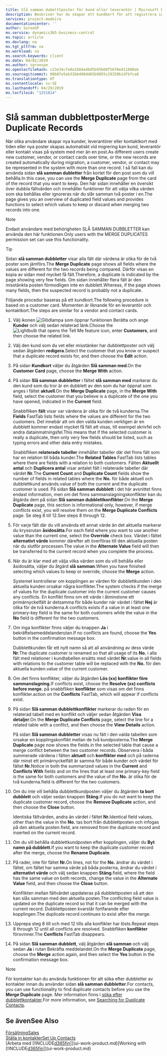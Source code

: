 ```yaml
---
title: Slå samman dubelttposter för kund eller leverantör | Microsoft Docs
description: Beskriver hur du skapar ett kundkort för att registrera information om varje ny kund eller klienten som du säljer till.
services: project-madeira
documentationcenter: ''
author: SorenGP
ms.service: dynamics365-business-central
ms.topic: article
ms.devlang: na
ms.tgt_pltfrm: na
ms.workload: na
ms.search.keywords: client
ms.date: 04/01/2019
ms.author: sgroespe
ms.openlocfilehash: c23e34cfe0a1684a4bd5b95b60f56f0e411608ab
ms.sourcegitcommit: 60b87e5eb32bb408dd65b9855c29159b1dfbfca8
ms.translationtype: HT
ms.contentlocale: sv-SE
ms.lasthandoff: 04/29/2019
ms.locfileid: "1251814"
---
```

# <a name="merge-duplicate-records"></a><span data-ttu-id="da8f2-103">Slå samman dubblettposter</span><span class="sxs-lookup"><span data-stu-id="da8f2-103">Merge Duplicate Records</span></span>
<span data-ttu-id="da8f2-104">När olika användare skapar nya kunder, leverantörer eller kontaktkort med tiden eller nya poster skapas automatiskt vid migrering kan kund, leverantör eller kontakt visas på system med mer än en post.</span><span class="sxs-lookup"><span data-stu-id="da8f2-104">As different users create new customer, vendor, or contact cards over time, or the new records are created automatically during migration, a customer, vendor, or contact may be represented in the system with more than one record.</span></span> <span data-ttu-id="da8f2-105">I så fall kan du använda sidan **slå samman dubletter** från kortet för den post som du vill behålla.</span><span class="sxs-lookup"><span data-stu-id="da8f2-105">In this case, you can use the **Merge Duplicate** page from the card of the record that you want to keep.</span></span> <span data-ttu-id="da8f2-106">Den här sidan innehåller en översikt över dubbla fältvärden och innehåller funktioner för att välja vilka värden som ska behållas eller ignoreras när du slår samman två poster i en.</span><span class="sxs-lookup"><span data-stu-id="da8f2-106">The page gives you an overview of duplicated field values and provides functions to select which values to keep or discard when merging two records into one.</span></span>

> [!NOTE]
> <span data-ttu-id="da8f2-107">Endast användare med behörigheten SLÅ SAMMAN DUBBLETTER kan använda den här funktionen.</span><span class="sxs-lookup"><span data-stu-id="da8f2-107">Only users with the MERGE DUPLICATES permission set can use this functionality.</span></span>

> [!TIP]
> <span data-ttu-id="da8f2-108">Sidan **slå samman dubbletter** visar alla fält där värdena är olika för de två poster som jämförs.</span><span class="sxs-lookup"><span data-stu-id="da8f2-108">The **Merge Duplicate** page shows all fields where the values are different for the two records being compared.</span></span> <span data-ttu-id="da8f2-109">Därför visas en kopia av sidan med mycket få fält.</span><span class="sxs-lookup"><span data-stu-id="da8f2-109">Therefore, a duplicate is indicated by the page showing very few fields.</span></span> <span data-ttu-id="da8f2-110">Om sidan innehåller flera fält är den misstänkta posten förmodligen inte en dubblett.</span><span class="sxs-lookup"><span data-stu-id="da8f2-110">Whereas, if the page shows many fields, then the suspected record is probably not a duplicate.</span></span>

<span data-ttu-id="da8f2-111">Följande procedur baseras på ett kundkort.</span><span class="sxs-lookup"><span data-stu-id="da8f2-111">The following procedure is based on a customer card.</span></span> <span data-ttu-id="da8f2-112">Momenten är liknande för en leverantör och kontaktkort.</span><span class="sxs-lookup"><span data-stu-id="da8f2-112">The steps are similar for a vendor  and contact cards.</span></span>

1. <span data-ttu-id="da8f2-113">Välj ikonen ![Glödlampa som öppnar funktionen Berätta](media/ui-search/search_small.png "Berätta vad du vill göra") och ange **Kunder** och välj sedan relaterad länk.</span><span class="sxs-lookup"><span data-stu-id="da8f2-113">Choose the ![Lightbulb that opens the Tell Me feature](media/ui-search/search_small.png "Tell me what you want to do") icon, enter **Customers**, and then choose the related link.</span></span>
2. <span data-ttu-id="da8f2-114">Välj den kund som du vet eller misstänker har dubblettposter och välj sedan åtgärden **redigera**.</span><span class="sxs-lookup"><span data-stu-id="da8f2-114">Select the customer that you know or suspect that a duplicate record exists for, and then choose the **Edit** action.</span></span>
3. <span data-ttu-id="da8f2-115">På sidan **Kundkort** väljer du åtgärden **Slå samman med**.</span><span class="sxs-lookup"><span data-stu-id="da8f2-115">On the **Customer Card** page, choose the **Merge With** action.</span></span>
4. <span data-ttu-id="da8f2-116">På sidan **Slå samman dubbletter** i fältet **slå samman med** markerar du den kund som du tror är en dubblett av den som du har öppnat som anges i fältet **aktuell**.</span><span class="sxs-lookup"><span data-stu-id="da8f2-116">On the **Merge Duplicate** page, in the **Merge With** field, select the customer that you believe is a duplicate of the one you have opened, indicated in the **Current** field.</span></span>

    <span data-ttu-id="da8f2-117">Snabbfliken **fält** visar var värdena är olika för de två kunderna.</span><span class="sxs-lookup"><span data-stu-id="da8f2-117">The **Fields** FastTab lists fields where the values are different for the two customers.</span></span> <span data-ttu-id="da8f2-118">Det innebär att om den valda kunden verkligen är en dubblett kommer endast mycket få fält att visas, till exempel skrivfel och andra datainmatningsfel.</span><span class="sxs-lookup"><span data-stu-id="da8f2-118">This means that if the selected customer is really a duplicate, then only very few fields should be listed, such as typing errors and other data entry mistakes.</span></span>

    <span data-ttu-id="da8f2-119">Snabbfliken **relaterade tabeller** innehåller tabeller där det finns fält som har en relation till båda kunder.</span><span class="sxs-lookup"><span data-stu-id="da8f2-119">The **Related Tables** FastTab lists tables where there are fields with a relation to both customers.</span></span> <span data-ttu-id="da8f2-120">Fälten **Aktuellt antal** och **Duplicera antal** visar antalet fält i relaterade tabeller där värdet **Nr.**</span><span class="sxs-lookup"><span data-stu-id="da8f2-120">The **Current Count** and **Duplicate Count** fields show the number of fields in related tables where the **No.**</span></span> <span data-ttu-id="da8f2-121">för både aktuell och dubblettkund används.</span><span class="sxs-lookup"><span data-stu-id="da8f2-121">value of both the current and the duplicate customer is used.</span></span> <span data-ttu-id="da8f2-122">På sidan **Slå samman dubblett** i det här avsnittet finns endast information, men om det finns sammanslagningskonflikter kan du åtgärda dem på sidan **Slå samman dubblettkonflikter**.</span><span class="sxs-lookup"><span data-stu-id="da8f2-122">On the **Merge Duplicate** page, this section is informational only, however, if merge conflicts exist, you will resolve them on the **Merge Duplicate Conflicts** page.</span></span> <span data-ttu-id="da8f2-123">Se steg 8 till 12.</span><span class="sxs-lookup"><span data-stu-id="da8f2-123">See steps 8 through 12.</span></span>   

5. <span data-ttu-id="da8f2-124">För varje fält där du vill använda ett annat värde än det aktuella markerar du kryssrutan **åsidosätta**.</span><span class="sxs-lookup"><span data-stu-id="da8f2-124">For each field where you want to use another value than the current one, select the **Override** check box.</span></span> <span data-ttu-id="da8f2-125">Värdet i fältet **alternativt värde** kommer därefter att överföras till den aktuella posten när du slutför processen.</span><span class="sxs-lookup"><span data-stu-id="da8f2-125">The value in the **Alternate Value** field will then be transferred to the current record when you complete the process.</span></span>
6. <span data-ttu-id="da8f2-126">När du är klar med att välja vilka värden som du vill behålla eller åsidosätta, väljer du åtgärd **slå samman**.</span><span class="sxs-lookup"><span data-stu-id="da8f2-126">When you have finished selecting which values to keep or override, choose the **Merge** action.</span></span>

    <span data-ttu-id="da8f2-127">Systemet kontrollerar om kopplingen av värden för dubblettkunden i den aktuella kunden orsakar några konflikter.</span><span class="sxs-lookup"><span data-stu-id="da8f2-127">The system checks if the merge of values for the duplicate customer into the current customer causes any conflicts.</span></span> <span data-ttu-id="da8f2-128">En konflikt finns om ett värde i åtminstone ett primärnyckelfält är detsamma för både kunder när värdet i fältet **Nej** är olika för de två kunderna.</span><span class="sxs-lookup"><span data-stu-id="da8f2-128">A conflicts exists if a value in at least one primary-key field is the same for both customers while the value in the **No** field is different for the two customers.</span></span>

7. <span data-ttu-id="da8f2-129">Om inga konflikter finns väljer du knappen **Ja** i bekräftelsemeddelanderutan.</span><span class="sxs-lookup"><span data-stu-id="da8f2-129">If no conflicts are found, choose the **Yes** button in the confirmation message box.</span></span>

    <span data-ttu-id="da8f2-130">Dubblettkunden får ett nytt namn så att all användning av dess värde **Nr.**</span><span class="sxs-lookup"><span data-stu-id="da8f2-130">The duplicate customer is renamed so that all usage of its **No.**</span></span> <span data-ttu-id="da8f2-131">i alla fält med relationer i kundtabellen ersätts med värdet **Nr.**</span><span class="sxs-lookup"><span data-stu-id="da8f2-131">value in all fields with relations to the customer table will be replaced with the **No.**</span></span> <span data-ttu-id="da8f2-132">för den aktuella kunden.</span><span class="sxs-lookup"><span data-stu-id="da8f2-132">value of the current customer.</span></span>
8. <span data-ttu-id="da8f2-133">Om det finns konflikter, väljer du åtgärden **Lös (xx) konflikter före sammanslagning.**</span><span class="sxs-lookup"><span data-stu-id="da8f2-133">If conflicts exist, choose the **Resolve (xx) conflicts before merge.**</span></span> <span data-ttu-id="da8f2-134">på snabbfliken **konflikter** som visas om det finns konflikter.</span><span class="sxs-lookup"><span data-stu-id="da8f2-134">action on the **Conflicts** FastTab, which will appear if conflicts exist.</span></span>
9. <span data-ttu-id="da8f2-135">På sidan **Slå samman dubblettkonflikter** markerar du raden för en relaterad tabell med en konflikt och väljer sedan åtgärden **Visa detaljer**.</span><span class="sxs-lookup"><span data-stu-id="da8f2-135">On the **Merge Duplicate Conflicts** page, select the line for a related table with a conflict, and then choose the **View Details** action.</span></span>

    <span data-ttu-id="da8f2-136">På sidan **Slå samman dubbletter** visas nu fält i den valda tabellen som orsakar en kopplingskonflikt mellan de två kundposterna.</span><span class="sxs-lookup"><span data-stu-id="da8f2-136">The **Merge Duplicate** page now shows the fields in the selected table that cause a merge conflict between the two customer records.</span></span> <span data-ttu-id="da8f2-137">Observera i båda summerade värdena i fälten **aktuell** och **konflikter med** och på raderna där minst ett primärnyckelfält är samma för både kunder och värdet för fältet **Nr.**</span><span class="sxs-lookup"><span data-stu-id="da8f2-137">Notice in both the summarized values in the **Current** and **Conflicts With** fields and on the lines that at least one primary-key field is the same for both customers and the value of the **No.**</span></span> <span data-ttu-id="da8f2-138">är olika för de två kunderna.</span><span class="sxs-lookup"><span data-stu-id="da8f2-138">field is different for the two customers.</span></span>   
10. <span data-ttu-id="da8f2-139">Om du inte vill behålla dubblettkundposten väljer du åtgärden **ta bort dubblett** och väljer sedan knappen **Stäng**.</span><span class="sxs-lookup"><span data-stu-id="da8f2-139">If you do not want to keep the duplicate customer record, choose the **Remove Duplicate** action, and then choose the **Close** button.</span></span>

    <span data-ttu-id="da8f2-140">Identiska fältvärden, andra än värdet i fältet **Nr.**</span><span class="sxs-lookup"><span data-stu-id="da8f2-140">Identical field values, other than the value in the **No.**</span></span> <span data-ttu-id="da8f2-141">tas bort från dubblettposten och infogas på den aktuella posten.</span><span class="sxs-lookup"><span data-stu-id="da8f2-141">field, are removed from the duplicate record and inserted on the current record.</span></span>
11. <span data-ttu-id="da8f2-142">Om du vill behålla dubblettkundposten efter kopplingen, väljer du **Byt namn på dubblett**.</span><span class="sxs-lookup"><span data-stu-id="da8f2-142">If you want to keep the duplicate customer record after the merge,  choose the **Rename Duplicate**.</span></span>
12. <span data-ttu-id="da8f2-143">På rader, inte för fältet **Nr.**</span><span class="sxs-lookup"><span data-stu-id="da8f2-143">On lines, not for the **No.**</span></span> <span data-ttu-id="da8f2-144">ändrar du värdet i fältet, om fältet har samma värde på båda posterna, ändrar du värdet i **alternativt värde** och välj sedan knappen **Stäng**.</span><span class="sxs-lookup"><span data-stu-id="da8f2-144">field, where the field has the same value on both records, change the value in the **Alternate Value** field, and then choose the **Close** button.</span></span>

    <span data-ttu-id="da8f2-145">Konflikten mellan fältvärdet uppdateras på dubblettposten så att den kan slås samman med den aktuella posten.</span><span class="sxs-lookup"><span data-stu-id="da8f2-145">The conflicting field value is updated on the duplicate record so that it can be merged with the current record.</span></span> <span data-ttu-id="da8f2-146">Dubblettposten kvarstår fortfarande efter kopplingen.</span><span class="sxs-lookup"><span data-stu-id="da8f2-146">The duplicate record continues to exist after the merge.</span></span>
13. <span data-ttu-id="da8f2-147">Upprepa steg 8 till och med 12 tills alla konflikter har lösts.</span><span class="sxs-lookup"><span data-stu-id="da8f2-147">Repeat steps 8 through 12 until all conflicts are resolved.</span></span> <span data-ttu-id="da8f2-148">Snabbfliken **konflikter** försvinner.</span><span class="sxs-lookup"><span data-stu-id="da8f2-148">The **Conflicts** FastTab disappears.</span></span>
14. <span data-ttu-id="da8f2-149">På sidan **Slå samman dubblett**, välj åtgärden **slå samman** och välj sedan **Ja** i rutan Bekräfta meddelandet.</span><span class="sxs-lookup"><span data-stu-id="da8f2-149">On the **Merge Duplicate** page, choose the **Merge** action again, and then select the **Yes** button in the confirmation message box.</span></span>

> [!NOTE]
> <span data-ttu-id="da8f2-150">För kontakter kan du använda funktionen för att söka efter dubbletter av kontakter innan du använder sidan **slå samman dubbletter**.</span><span class="sxs-lookup"><span data-stu-id="da8f2-150">For contacts, you can use functionality to find duplicate contacts before you use the **Merge Duplicate** page.</span></span> <span data-ttu-id="da8f2-151">Mer information finns i [söka efter dubblettkontakter](marketing-setup-contacts.md#searching-for-duplicate-contacts).</span><span class="sxs-lookup"><span data-stu-id="da8f2-151">For more information, see [Searching for Duplicate Contacts](marketing-setup-contacts.md#searching-for-duplicate-contacts).</span></span>

## <a name="see-also"></a><span data-ttu-id="da8f2-152">Se även</span><span class="sxs-lookup"><span data-stu-id="da8f2-152">See Also</span></span>
[<span data-ttu-id="da8f2-153">Försäljning</span><span class="sxs-lookup"><span data-stu-id="da8f2-153">Sales</span></span>](sales-manage-sales.md)  
[<span data-ttu-id="da8f2-154">Ställa in kontakter</span><span class="sxs-lookup"><span data-stu-id="da8f2-154">Set Up Contacts</span></span>](marketing-setup-contacts.md)  
<span data-ttu-id="da8f2-155">[Arbeta med [!INCLUDE[d365fin](includes/d365fin_md.md)]](ui-work-product.md)</span><span class="sxs-lookup"><span data-stu-id="da8f2-155">[Working with [!INCLUDE[d365fin](includes/d365fin_md.md)]](ui-work-product.md)</span></span>
